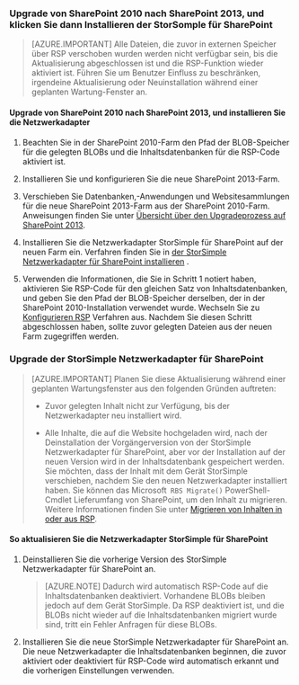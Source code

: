 <!--author=SharS last changed: 9/17/15-->

### <a name="upgrade-sharepoint-2010-to-sharepoint-2013-and-then-install-the-storsomple-adapter-for-sharepoint"></a>Upgrade von SharePoint 2010 nach SharePoint 2013, und klicken Sie dann Installieren der StorSomple für SharePoint

>[AZURE.IMPORTANT] Alle Dateien, die zuvor in externen Speicher über RSP verschoben wurden werden nicht verfügbar sein, bis die Aktualisierung abgeschlossen ist und die RSP-Funktion wieder aktiviert ist. Führen Sie um Benutzer Einfluss zu beschränken, irgendeine Aktualisierung oder Neuinstallation während einer geplanten Wartung-Fenster an.

#### <a name="to-upgrade-sharepoint-2010-to-sharepoint-2013-and-then-install-the-adapter"></a>Upgrade von SharePoint 2010 nach SharePoint 2013, und installieren Sie die Netzwerkadapter

1. Beachten Sie in der SharePoint 2010-Farm den Pfad der BLOB-Speicher für die gelegten BLOBs und die Inhaltsdatenbanken für die RSP-Code aktiviert ist. 

2. Installieren Sie und konfigurieren Sie die neue SharePoint 2013-Farm. 

3. Verschieben Sie Datenbanken,-Anwendungen und Websitesammlungen für die neue SharePoint 2013-Farm aus der SharePoint 2010-Farm. Anweisungen finden Sie unter [Übersicht über den Upgradeprozess auf SharePoint 2013](https://technet.microsoft.com/library/cc262483.aspx).

4. Installieren Sie die Netzwerkadapter StorSimple für SharePoint auf der neuen Farm ein. Verfahren finden Sie in [der StorSimple Netzwerkadapter für SharePoint installieren](#install-the-storsimple-adapter-for-sharepoint) .

5. Verwenden die Informationen, die Sie in Schritt 1 notiert haben, aktivieren Sie RSP-Code für den gleichen Satz von Inhaltsdatenbanken, und geben Sie den Pfad der BLOB-Speicher derselben, der in der SharePoint 2010-Installation verwendet wurde. Wechseln Sie zu [Konfigurieren RSP](#configure-rbs) Verfahren aus. Nachdem Sie diesen Schritt abgeschlossen haben, sollte zuvor gelegten Dateien aus der neuen Farm zugegriffen werden. 

### <a name="upgrade-the-storsimple-adapter-for-sharepoint"></a>Upgrade der StorSimple Netzwerkadapter für SharePoint

>[AZURE.IMPORTANT] Planen Sie diese Aktualisierung während einer geplanten Wartungsfenster aus den folgenden Gründen auftreten:
>
>- Zuvor gelegten Inhalt nicht zur Verfügung, bis der Netzwerkadapter neu installiert wird.
>
>- Alle Inhalte, die auf die Website hochgeladen wird, nach der Deinstallation der Vorgängerversion von der StorSimple Netzwerkadapter für SharePoint, aber vor der Installation auf der neuen Version wird in der Inhaltsdatenbank gespeichert werden. Sie möchten, dass der Inhalt mit dem Gerät StorSimple verschieben, nachdem Sie den neuen Netzwerkadapter installiert haben. Sie können das Microsoft` RBS Migrate()` PowerShell-Cmdlet Lieferumfang von SharePoint, um den Inhalt zu migrieren. Weitere Informationen finden Sie unter [Migrieren von Inhalten in oder aus RSP](https://technet.microsoft.com/library/ff628255.aspx). 


#### <a name="to-upgrade-the-storsimple-adapter-for-sharepoint"></a>So aktualisieren Sie die Netzwerkadapter StorSimple für SharePoint 

1. Deinstallieren Sie die vorherige Version des StorSimple Netzwerkadapter für SharePoint an.

    >[AZURE.NOTE] Dadurch wird automatisch RSP-Code auf die Inhaltsdatenbanken deaktiviert. Vorhandene BLOBs bleiben jedoch auf dem Gerät StorSimple. Da RSP deaktiviert ist, und die BLOBs nicht wieder auf die Inhaltsdatenbanken migriert wurde sind, tritt ein Fehler Anfragen für diese BLOBs. 
 
2. Installieren Sie die neue StorSimple Netzwerkadapter für SharePoint an. Die neue Netzwerkadapter die Inhaltsdatenbanken beginnen, die zuvor aktiviert oder deaktiviert für RSP-Code wird automatisch erkannt und die vorherigen Einstellungen verwenden.
